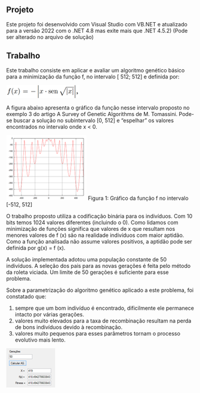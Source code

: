 
## Projeto

Este projeto foi desenvolvido com Visual Studio com VB.NET e atualizado para a versão 2022 com o .NET 4.8 mas exite mais que .NET 4.5.2)
(Pode ser alterado no arquivo de solução)

## Trabalho


Este trabalho consiste em aplicar e avaliar um algoritmo genético básico para a minimização da função f, no intervalo [ 512; 512] e definida por:


![alt text](https://github.com/geraldoaax/AlgoritmoGenetico-Tomassini/blob/main/AG/img/funcao_tomassini.png?raw=true)

 
A figura abaixo apresenta o gráfico da função nesse intervalo proposto no exemplo 3 do artigo A Survey of Genetic Algorithms de M. Tomassini. Pode-se buscar a solução no subintervalo [0, 512] e “espelhar” os valores encontrados no intervalo onde x < 0.

![alt text](https://github.com/geraldoaax/AlgoritmoGenetico-Tomassini/blob/main/AG/img/grafico_funcao.png?raw=true)
Figura 1: Gráfico da função f no intervalo [-512, 512]

O trabalho proposto utiliza a codificação binária para os indivíduos. Com 10 bits temos 1024 valores diferentes (incluindo o 0). 
Como lidamos com minimização de funções significa que valores de x que resultam nos menores valores de f (x) são na realidade indivíduos com maior aptidão. Como a função analisada não assume valores positivos, a aptidão pode ser definida por g(x) =  f (x). 

A solução implementada adotou uma população constante de 50 indivíduos. A seleção dos pais para as novas gerações é feita pelo método da roleta viciada. Um limite de 50 gerações é suficiente para esse problema. 

Sobre a parametrização do algoritmo genético aplicado a este problema, foi constatado que:

1. sempre que um bom indivíduo é encontrado, dificilmente ele permanece intacto por várias gerações.
2. valores muito elevados para a taxa de recombinação resultam na perda de bons indivíduos devido à recombinação.
3. valores muito pequenos para esses parâmetros tornam o processo evolutivo mais lento.

![alt text](https://github.com/geraldoaax/AlgoritmoGenetico-Tomassini/blob/main/AG/img/resultado.png?raw=true)


 

